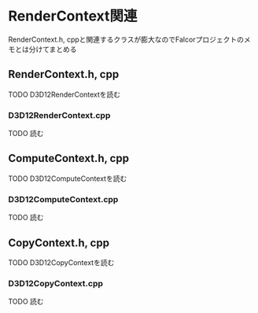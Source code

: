 # RenderContext関連

RenderContext.h, cppと関連するクラスが膨大なのでFalcorプロジェクトのメモとは分けてまとめる  

## RenderContext.h, cpp
TODO    D3D12RenderContextを読む  


### D3D12RenderContext.cpp
TODO   読む  


## ComputeContext.h, cpp
TODO    D3D12ComputeContextを読む  


### D3D12ComputeContext.cpp
TODO   読む  



## CopyContext.h, cpp
TODO  D3D12CopyContextを読む  


### D3D12CopyContext.cpp
TODO  読む  

<!--stackedit_data:
eyJoaXN0b3J5IjpbMzc0ODY2Mjc5LC0xODk2NjA4MzUwLDEyND
U4MTI1NDEsLTE5MTE5NjU5MDMsMTU4NTEwNDU3MCwtMTQ0MDc2
NTYyNSw0MjUzNDg0NTksLTEzMjE2Njg1OTYsMzEzNjYwMjM1LC
0xMTA2MzY3NzQ1LDE5OTc5NzUxNDcsLTIxMDc5MTk4OTYsLTgx
ODUwMTk1OCwtMTExODAxMzEwMyw5OTUwNjQxMDksMjA2MjQ5MT
c1MCwtOTYyMjA3NDg4LC03NTE1NTc1ODIsMTk1Mzc1MjEyNCw5
Nzc2NTU0NzddfQ==
-->